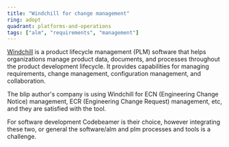 ```yaml
---
title: "Windchill for change management"
ring: adopt
quadrant: platforms-and-operations
tags: ["alm", "requirements", "management"]
---
```


[Windchill](https://www.ptc.com/en/products/plm/windchill) is a product lifecycle management (PLM) software that helps organizations manage product data, documents, and processes throughout the product development lifecycle. It provides capabilities for managing requirements, change management, configuration management, and collaboration.

The blip author's company is using Windchill for ECN (Engineering Change Notice) management, ECR (Engineering Change Request) management, etc, and they are satisfied with the tool.

For software development Codebeamer is their choice, however integrating these two, or general the software/alm and plm processes and tools is a challenge.

